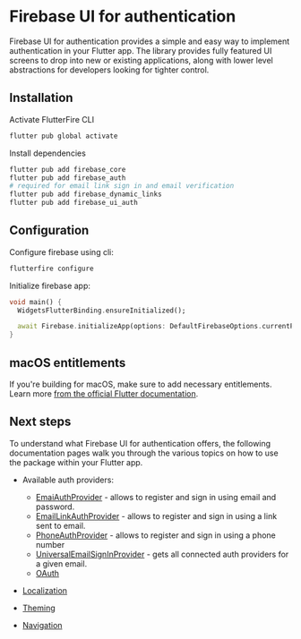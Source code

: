 # Firebase UI for authentication

Firebase UI for authentication provides a simple and easy way to implement authentication in your Flutter app.
The library provides fully featured UI screens to drop into new or existing applications, along with
lower level abstractions for developers looking for tighter control.

## Installation

Activate FlutterFire CLI

```sh
flutter pub global activate
```

Install dependencies

```sh
flutter pub add firebase_core
flutter pub add firebase_auth
# required for email link sign in and email verification
flutter pub add firebase_dynamic_links
flutter pub add firebase_ui_auth
```

## Configuration

Configure firebase using cli:

```sh
flutterfire configure
```

Initialize firebase app:

```dart
void main() {
  WidgetsFlutterBinding.ensureInitialized();

  await Firebase.initializeApp(options: DefaultFirebaseOptions.currentPlatform);
}
```

## macOS entitlements

If you're building for macOS, make sure to add necessary entitlements. Learn more [from the official Flutter documentation](https://docs.flutter.dev/development/platform-integration/macos/building).

## Next steps

To understand what Firebase UI for authentication offers, the following documentation pages walk you through the various topics on
how to use the package within your Flutter app.

- Available auth providers:

  - [EmaiAuthProvider](./providers/email.md) - allows to register and sign in using email and password.
  - [EmailLinkAuthProvider](./providers/email-link.md) - allows to register and sign in using a link sent to email.
  - [PhoneAuthProvider](./providers/phone.md) - allows to register and sign in using a phone number
  - [UniversalEmailSignInProvider](./providers/universal-email-sign-in.md) - gets all connected auth providers for a given email.
  - [OAuth](./providers/oauth.md)

- [Localization](../../firebase_ui_localizations/README.md)
- [Theming](./theming.md)
- [Navigation](./navigation.md)
